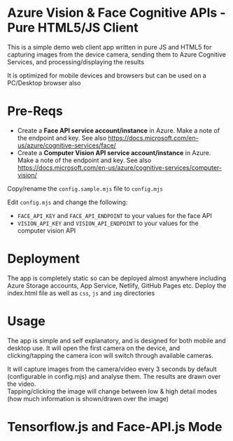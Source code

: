 # Azure Vision & Face Cognitive APIs - Pure HTML5/JS Client
This is a simple demo web client app written in pure JS and HTML5 for capturing images from the device camera, sending them to Azure Cognitive Services, and processing/displaying the results

It is optimized for mobile devices and browsers but can be used on a PC/Desktop browser also


# Pre-Reqs
- Create a **Face API service account/instance** in Azure. Make a note of the endpoint and key. See also https://docs.microsoft.com/en-us/azure/cognitive-services/face/
- Create a **Computer Vision API service account/instance** in Azure. Make a note of the endpoint and key. See also https://docs.microsoft.com/en-us/azure/cognitive-services/computer-vision/

Copy/rename the `config.sample.mjs` file to `config.mjs`

Edit `config.mjs` and change the following: 
- `FACE_API_KEY` and `FACE_API_ENDPOINT` to your values for the face API
- `VISION_API_KEY` and `VISION_API_ENDPOINT` to your values for the computer vision API


# Deployment
The app is completely static so can be deployed almost anywhere including Azure Storage accounts, App Service, Netlify, GitHub Pages etc. Deploy the index.html file as well as `css`, `js` and `img` directories 


# Usage
The app is simple and self explanatory, and is designed for both mobile and desktop use. It will open the first camera on the device, and clicking/tapping the camera icon will switch through available cameras.

It will capture images from the camera/video every 3 seconds by default (configurable in config.mjs) and analyse them. The results are drawn over the video.  
Tapping/clicking the image will change between low & high detail modes (how much information is shown/drawn over the image)


# Tensorflow.js and Face-API.js Mode
